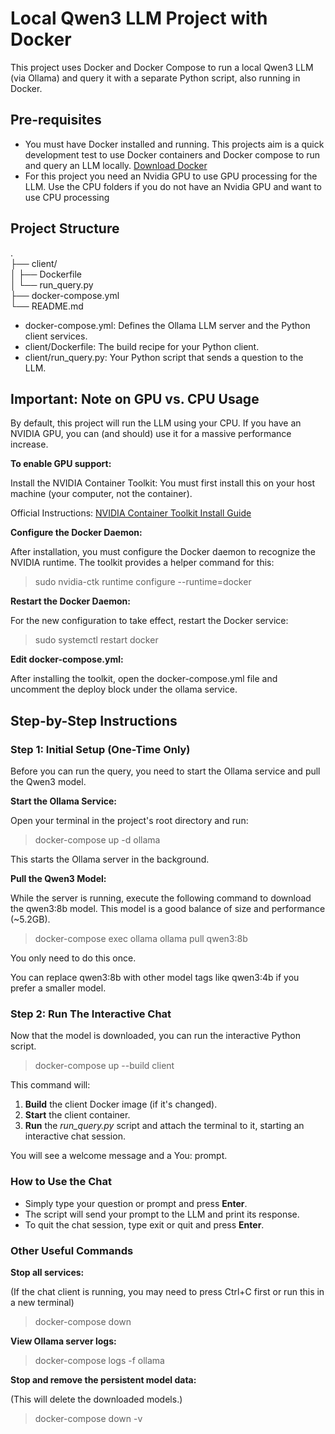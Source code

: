 # **Local Qwen3 LLM Project with Docker**

This project uses Docker and Docker Compose to run a local Qwen3 LLM (via Ollama) and query it with a separate Python script, also running in Docker.

## **Pre-requisites**

- You must have Docker installed and running. This projects aim is a quick development test to use Docker containers and Docker compose to run and query an LLM locally. [Download Docker](https://www.docker.com/)
- For this project you need an Nvidia GPU to use GPU processing for the LLM. Use the CPU folders if you do not have an Nvidia GPU and want to use CPU processing

## **Project Structure**

.  
├── client/  
│   ├── Dockerfile  
│   └── run_query.py  
├── docker-compose.yml  
└── README.md

* docker-compose.yml: Defines the Ollama LLM server and the Python client services.  
* client/Dockerfile: The build recipe for your Python client.  
* client/run_query.py: Your Python script that sends a question to the LLM.

## **Important: Note on GPU vs. CPU Usage**

By default, this project will run the LLM using your CPU. If you have an NVIDIA GPU, you can (and should) use it for a massive performance increase.

**To enable GPU support:**

Install the NVIDIA Container Toolkit: You must first install this on your host machine (your computer, not the container). 

Official Instructions: [NVIDIA Container Toolkit Install Guide](https://docs.nvidia.com/datacenter/cloud-native/container-toolkit/latest/install-guide.html)

**Configure the Docker Daemon:**

After installation, you must configure the Docker daemon to recognize the NVIDIA runtime. The toolkit provides a helper command for this:

> sudo nvidia-ctk runtime configure --runtime=docker

**Restart the Docker Daemon:**

For the new configuration to take effect, restart the Docker service:

> sudo systemctl restart docker

**Edit docker-compose.yml:**

After installing the toolkit, open the docker-compose.yml file and uncomment the deploy block under the ollama service.

## **Step-by-Step Instructions**

### **Step 1: Initial Setup (One-Time Only)**

Before you can run the query, you need to start the Ollama service and pull the Qwen3 model.

**Start the Ollama Service:**

Open your terminal in the project's root directory and run:

> docker-compose up -d ollama

This starts the Ollama server in the background.

**Pull the Qwen3 Model:**

While the server is running, execute the following command to download the qwen3:8b model. This model is a good balance of size and performance (\~5.2GB).
	
> docker-compose exec ollama ollama pull qwen3:8b
   
You only need to do this once.

You can replace qwen3:8b with other model tags like qwen3:4b if you prefer a smaller model.
   
### **Step 2: Run The Interactive Chat**

Now that the model is downloaded, you can run the interactive Python script.

> docker-compose up --build client

This command will: 

1. **Build** the client Docker image (if it's changed).  
2. **Start** the client container.  
3. **Run** the *run_query.py* script and attach the terminal to it, starting an interactive chat session.

You will see a welcome message and a You: prompt.

### **How to Use the Chat** 

* Simply type your question or prompt and press **Enter**.  
* The script will send your prompt to the LLM and print its response.  
* To quit the chat session, type exit or quit and press **Enter**.

### **Other Useful Commands**

**Stop all services:** 

(If the chat client is running, you may need to press Ctrl+C first or run this in a new terminal)

> docker-compose down

**View Ollama server logs:**

> docker-compose logs -f ollama

**Stop and remove the persistent model data:**

(This will delete the downloaded models.)

> docker-compose down -v
